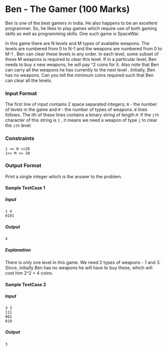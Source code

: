 
# Ben - The Gamer (100 Marks)
Ben is one of the best gamers in India. He also happens to be an excellent programmer. So, he likes to play games which require use of both gaming skills as well as programming skills. One such game is SpaceWar.

In this game there are N levels and M types of available weapons. The levels are numbered from 0 to N-1 and the weapons are numbered from 0 to M-1 . Ben can clear these levels in any order. In each level, some subset of these M weapons is required to clear this level. If in a particular level, Ben needs to buy x new weapons, he will pay ^2 coins for it. Also note that Ben can carry all the weapons he has currently to the next level . Initially, Ben has no weapons. Can you tell the minimum coins required such that Ben can clear all the levels. 

### Input Format
The first line of input contains 2 space separated integers;
*`N`* - the number of levels in the game and *`M`* - the number of types of weapons.
*`N`* lines follows. The ith of these lines contains a binary string of length *`M`*. If the `jth` character of this string is `1` , it means we need a weapon of type `j` to clear the `ith` level.

### Constraints
```
1 <= N <=20
1<= M <= 20
```

### Output Format
Print a single integer which is the answer to the problem.

#### Sample TestCase 1
##### *Input*

```
1 4
0101
```
##### *Output*
`4`
##### Explanation
There is only one level in this game. We need 2 types of weapons - 1 and 3. Since, initially Ben has no weapons he will have to buy these, which will cost him 2^2 = 4 coins.

#### Sample TestCase 2
##### *Input*
```
3 3
111
001
010
```
##### *Output*
`3`